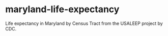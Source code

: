 # maryland-life-expectancy
Life expectancy in Maryland by Census Tract from the USALEEP project by CDC.
